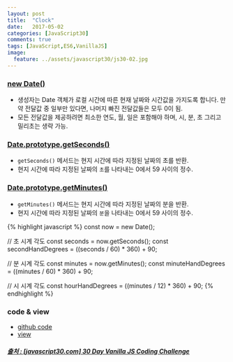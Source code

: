 ```yaml
---
layout: post
title:  "Clock"
date:   2017-05-02
categories: [JavaScript30]
comments: true
tags: [JavaScript,ES6,VanillaJS]
image:
  feature: ../assets/javascript30/js30-02.jpg
---
```


### [new Date()](https://developer.mozilla.org/ko/docs/Web/JavaScript/Reference/Global_Objects/Date)
- 생성자는 Date 객체가 로컬 시간에 따른 현재 날짜와 시간값을 가지도록 합니다. 만약 전달값 중 일부만 있다면, 나머지 빠진 전달값들은 모두 0이 됨.
- 모든 전달값을 제공하려면 최소한 연도, 월, 일은 포함해야 하며, 시, 분, 초 그리고 밀리초는 생략 가능.

<!--more-->

### [Date.prototype.getSeconds()](https://developer.mozilla.org/ko/docs/Web/JavaScript/Reference/Global_Objects/Date/getSeconds)
- `getSeconds()` 메서드는 현지 시간에 따라 지정된 날짜의 초를 반환.
- 현지 시간에 따라 지정된 날짜의 `초`를 나타내는 0에서 59 사이의 정수.

### [Date.prototype.getMinutes()](https://developer.mozilla.org/ko/docs/Web/JavaScript/Reference/Global_Objects/Date/getMinutes)
- `getMinutes()` 메서드는 현지 시간에 따라 지정된 날짜의 분을 반환.
- 현지 시간에 따라 지정된 날짜의 `분`을 나타내는 0에서 59 사이의 정수.

{% highlight javascript %}
const now = new Date();

// 초 시계 각도
const seconds = now.getSeconds();
const secondHandDegrees = ((seconds / 60) * 360) + 90;

// 분 시계 각도
const minutes = now.getMinutes();
const minuteHandDegrees = ((minutes / 60) * 360) + 90;

// 시 시계 각도
const hourHandDegrees = ((minutes / 12) * 360) + 90;
{% endhighlight %}

### code & view
- [github code](https://github.com/rockquai/JavaScript30/blob/master/02-Clock/js/date.js)
- [view](https://rockquai.github.io/JavaScript30/02-Clock/)

##### [출처 : [javascript30.com] 30 Day Vanilla JS Coding Challenge](https://javascript30.com/)
